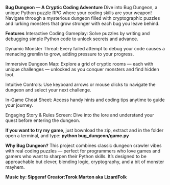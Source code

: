 **Bug Dungeon — A Cryptic Coding Adventure**
  Dive into Bug Dungeon, a unique Python puzzle RPG where your coding skills are your weapon! Navigate through a mysterious dungeon filled with cryptographic puzzles and lurking monsters that grow stronger with each bug you leave behind.

**Features**
  Interactive Coding Gameplay: Solve puzzles by writing and debugging simple Python code to unlock secrets and advance.

  Dynamic Monster Threat: Every failed attempt to debug your code causes a menacing gremlin to grow, adding pressure to your progress.

  Immersive Dungeon Map: Explore a grid of cryptic rooms — each with unique challenges — unlocked as you conquer monsters and find hidden loot.

  Intuitive Controls: Use keyboard arrows or mouse clicks to navigate the dungeon and select your next challenge.

  In-Game Cheat Sheet: Access handy hints and coding tips anytime to guide your journey.

  Engaging Story & Rules Screen: Dive into the lore and understand your quest before entering the dungeon.

**If you want to try my game**, just bownload the zip, extract and in the folder open a terminal, and type:
    **python bug_dungeon/game.py**


**Why Bug Dungeon?**
  This project combines classic dungeon crawler vibes with real coding puzzles — perfect for programmers who love games and gamers who want to sharpen their Python skills. It’s designed to be approachable but clever, blending logic, cryptography, and a bit of monster mayhem.

**Music by: Sipgeraf
Creator:Torok Marton aka LizardFolk**
